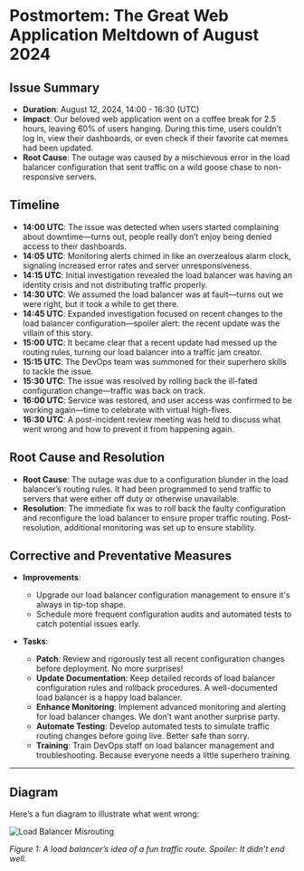 # Postmortem: The Great Web Application Meltdown of August 2024

## Issue Summary

- **Duration**: August 12, 2024, 14:00 - 16:30 (UTC)
- **Impact**: Our beloved web application went on a coffee break for 2.5 hours, leaving 60% of users hanging. During this time, users couldn’t log in, view their dashboards, or even check if their favorite cat memes had been updated.
- **Root Cause**: The outage was caused by a mischievous error in the load balancer configuration that sent traffic on a wild goose chase to non-responsive servers.

## Timeline

- **14:00 UTC**: The issue was detected when users started complaining about downtime—turns out, people really don’t enjoy being denied access to their dashboards.
- **14:05 UTC**: Monitoring alerts chimed in like an overzealous alarm clock, signaling increased error rates and server unresponsiveness.
- **14:15 UTC**: Initial investigation revealed the load balancer was having an identity crisis and not distributing traffic properly.
- **14:30 UTC**: We assumed the load balancer was at fault—turns out we were right, but it took a while to get there.
- **14:45 UTC**: Expanded investigation focused on recent changes to the load balancer configuration—spoiler alert: the recent update was the villain of this story.
- **15:00 UTC**: It became clear that a recent update had messed up the routing rules, turning our load balancer into a traffic jam creator.
- **15:15 UTC**: The DevOps team was summoned for their superhero skills to tackle the issue.
- **15:30 UTC**: The issue was resolved by rolling back the ill-fated configuration change—traffic was back on track.
- **16:00 UTC**: Service was restored, and user access was confirmed to be working again—time to celebrate with virtual high-fives.
- **16:30 UTC**: A post-incident review meeting was held to discuss what went wrong and how to prevent it from happening again.

## Root Cause and Resolution

- **Root Cause**: The outage was due to a configuration blunder in the load balancer’s routing rules. It had been programmed to send traffic to servers that were either off duty or otherwise unavailable.
- **Resolution**: The immediate fix was to roll back the faulty configuration and reconfigure the load balancer to ensure proper traffic routing. Post-resolution, additional monitoring was set up to ensure stability.

## Corrective and Preventative Measures

- **Improvements**:
  - Upgrade our load balancer configuration management to ensure it's always in tip-top shape.
  - Schedule more frequent configuration audits and automated tests to catch potential issues early.

- **Tasks**:
  - **Patch**: Review and rigorously test all recent configuration changes before deployment. No more surprises!
  - **Update Documentation**: Keep detailed records of load balancer configuration rules and rollback procedures. A well-documented load balancer is a happy load balancer.
  - **Enhance Monitoring**: Implement advanced monitoring and alerting for load balancer changes. We don’t want another surprise party.
  - **Automate Testing**: Develop automated tests to simulate traffic routing changes before going live. Better safe than sorry.
  - **Training**: Train DevOps staff on load balancer management and troubleshooting. Because everyone needs a little superhero training.

---

## Diagram

Here’s a fun diagram to illustrate what went wrong:

![Load Balancer Misrouting](https://via.placeholder.com/600x400.png?text=Load+Balancer+Misrouting)

*Figure 1: A load balancer’s idea of a fun traffic route. Spoiler: It didn’t end well.*
